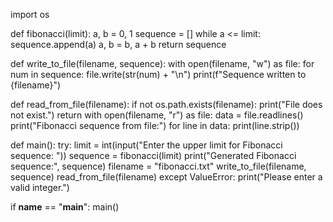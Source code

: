 import os

def fibonacci(limit):
    a, b = 0, 1
    sequence = []
    while a <= limit:
        sequence.append(a)
        a, b = b, a + b
    return sequence

def write_to_file(filename, sequence):
    with open(filename, "w") as file:
        for num in sequence:
            file.write(str(num) + "\n")
    print(f"Sequence written to {filename}")

def read_from_file(filename):
    if not os.path.exists(filename):
        print("File does not exist.")
        return
    with open(filename, "r") as file:
        data = file.readlines()
        print("Fibonacci sequence from file:")
        for line in data:
            print(line.strip())

def main():
    try:
        limit = int(input("Enter the upper limit for Fibonacci sequence: "))
        sequence = fibonacci(limit)
        print("Generated Fibonacci sequence:", sequence)
        filename = "fibonacci.txt"
        write_to_file(filename, sequence)
        read_from_file(filename)
    except ValueError:
        print("Please enter a valid integer.")

if __name__ == "__main__":
    main()
